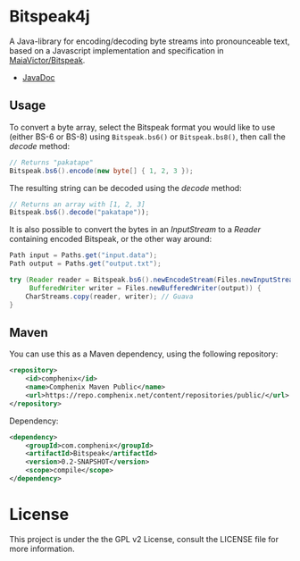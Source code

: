 # Bitspeak4j
A Java-library for encoding/decoding byte streams into pronounceable text, based on a 
Javascript implementation and specification in [MaiaVictor/Bitspeak](https://github.com/MaiaVictor/Bitspeak).

* [JavaDoc](https://comphenix.net/bitspeak/javadoc/index.html)

## Usage
To convert a byte array, select the Bitspeak format you would like to use (either BS-6 or BS-8) 
using `Bitspeak.bs6()` or `Bitspeak.bs8()`, then call the _decode_ method:
```java
// Returns "pakatape"
Bitspeak.bs6().encode(new byte[] { 1, 2, 3 }); 
```
The resulting string can be decoded using the _decode_ method:
```java
// Returns an array with [1, 2, 3]
Bitspeak.bs6().decode("pakatape")); 
```

It is also possible to convert the bytes in an _InputStream_ to a _Reader_ containing encoded Bitspeak, 
or the other way around:
```java
Path input = Paths.get("input.data");
Path output = Paths.get("output.txt");

try (Reader reader = Bitspeak.bs6().newEncodeStream(Files.newInputStream(input));
     BufferedWriter writer = Files.newBufferedWriter(output)) {
    CharStreams.copy(reader, writer); // Guava
}
```

## Maven

You can use this as a Maven dependency, using the following repository:
```XML
<repository>
    <id>comphenix</id>
    <name>Comphenix Maven Public</name>
    <url>https://repo.comphenix.net/content/repositories/public/</url>
</repository>
```

Dependency:
```XML
<dependency>
    <groupId>com.comphenix</groupId>
    <artifactId>Bitspeak</artifactId>
    <version>0.2-SNAPSHOT</version>
    <scope>compile</scope>
</dependency>
```

# License
This project is under the the GPL v2 License, consult the LICENSE file for more information.
